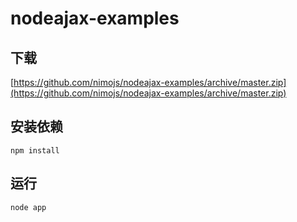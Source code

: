 # nodeajax-examples


## 下载

[https://github.com/nimojs/nodeajax-examples/archive/master.zip](https://github.com/nimojs/nodeajax-examples/archive/master.zip)

## 安装依赖

```
npm install
```

## 运行

```
node app
```
